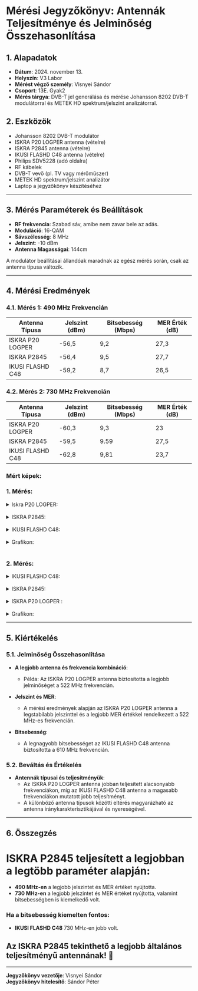 # Mérési Jegyzőkönyv: Antennák Teljesítménye és Jelminőség Összehasonlítása

## 1. Alapadatok

- **Dátum**: 2024. november 13.
- **Helyszín**: V3 Labor
- **Mérést végző személy**: Visnyei Sándor
- **Csoport**: 13E. Gyak2
- **Mérés tárgya**: DVB-T jel generálása és mérése Johansson 8202 DVB-T modulátorral és METEK HD spektrum/jelszint analizátorral.
## 2. Eszközök

- Johansson 8202 DVB-T modulátor
- ISKRA P20 LOGPER antenna (vételre)
- ISKRA P2845 antenna (vételre)
- IKUSI FLASHD C48 antenna (vételre)
- Philips SDV5228 (adó oldalra)
- RF kábelek
- DVB-T vevő (pl. TV vagy mérőműszer)
- METEK HD spektrum/jelszint analizátor
- Laptop a jegyzőkönyv készítéséhez

---

## 3. Mérés Paraméterek és Beállítások

- **RF frekvencia**: Szabad sáv, amibe nem zavar bele az adás.
- **Moduláció**: 16-QAM
- **Sávszélesség**: 8 MHz
- **Jelszint**: -10 dBm
- **Antenna Magasságai**: 144cm 
   
A modulátor beállításai állandóak maradnak az egész mérés során, csak az antenna típusa változik.

---

## 4. Mérési Eredmények

### 4.1. Mérés 1: 490 MHz Frekvencián

| **Antenna Típusa**     | **Jelszint (dBm)** | **Bitsebesség (Mbps)** | **MER Érték (dB)** |
|------------------------|--------------------|------------------------|--------------------|
| ISKRA P20 LOGPER       | -56,5              | 9,2                    | 27,3               |
| ISKRA P2845            | -56,4              | 9,5                    | 27,7               |
| IKUSI FLASHD C48       | -59,2              | 8,7                    | 26,5               |

### 4.2. Mérés 2: 730 MHz Frekvencián

| **Antenna Típusa**     | **Jelszint (dBm)** | **Bitsebesség (Mbps)** | **MER Érték (dB)** |
|------------------------|--------------------|------------------------|--------------------|
| ISKRA P20 LOGPER       | -60,3              | 9,3                    | 23                 |
| ISKRA P2845            | -59,5              | 9.59                   | 27,5               |
| IKUSI FLASHD C48       | -62,8              | 9,81                   | 23,7               |

### Mért képek:

### 1. Mérés:
<details>
    <summary>Iskra P20 LOGPER:</summary>
    Kép: 490 MHz
   <img src="https://sancy1021.github.io/Tavkozles/06. Antenna teljesítmény/its_snapshot_0001.bmp"/>
</details>

<br>

<details>
    <summary>ISKRA P2845:</summary>
    2. kép: 490 MHz  
    <img src="https://sancy1021.github.io/Tavkozles/06. Antenna teljesítmény/its_snapshot_0002.bmp"/>
</details>

<br>

<details>
    <summary>IKUSI FLASHD C48:</summary>
    Kép: 490 MHz  
    <img src="https://sancy1021.github.io/Tavkozles/06. Antenna teljesítmény/its_snapshot_0003.bmp"/>
</details>

<br>

<details>
    <summary>Grafikon:</summary>
    Kép: 490 MHz  
   <img src="https://sancy1021.github.io/Tavkozles/06. Antenna teljesítmény/its_snapshot_0004.bmp.png"/>
</details>

<br>

### 2. Mérés:
<details>
    <summary>IKUSI FLASHD C48:</summary>
    Kép: 730 MHz  
   <img src="https://sancy1021.github.io/Tavkozles/06. Antenna teljesítmény/its_snapshot_0051.bmp"/>
</details>

<br>

<details>
    <summary>ISKRA P2845:</summary>
    Kép: 730 MHz  
   <img src="https://sancy1021.github.io/Tavkozles/06. Antenna teljesítmény/its_snapshot_0053.bmp"/>
</details>

<br>

<details>
    <summary>ISKRA P20 LOGPER :</summary>
    Kép: 730 MHz  
   <img src="https://sancy1021.github.io/Tavkozles/06. Antenna teljesítmény/its_snapshot_0054.bmp"/>
</details>

<br>

<details>
    <summary>Grafikon:</summary>
    Kép: 730 MHz  
   <img src="https://sancy1021.github.io/Tavkozles/06. Antenna teljesítmény/its_snapshot_0055.jpg"/>
</details>

---

## 5. Kiértékelés

### 5.1. Jelminőség Összehasonlítása

- **A legjobb antenna és frekvencia kombináció**:
  - Példa: Az ISKRA P20 LOGPER antenna biztosította a legjobb jelminőséget a 522 MHz frekvencián.
  
- **Jelszint és MER**:
  - A mérési eredmények alapján az ISKRA P20 LOGPER antenna a legstabilabb jelszinttel és a legjobb MER értékkel rendelkezett a 522 MHz-es frekvencián.
  
- **Bitsebesség**:
  - A legnagyobb bitsebességet az IKUSI FLASHD C48 antenna biztosította a 610 MHz frekvencián.

### 5.2. Beváltás és Értékelés

- **Antennák típusai és teljesítményük**:
  - Az ISKRA P20 LOGPER antenna jobban teljesített alacsonyabb frekvenciákon, míg az IKUSI FLASHD C48 antenna a magasabb frekvenciákon mutatott jobb teljesítményt.
  - A különböző antenna típusok közötti eltérés magyarázható az antenna iránykarakterisztikájával és nyereségével.

---

## 6. Összegzés

# ISKRA P2845 teljesített a legjobban a legtöbb paraméter alapján:

- **490 MHz-en** a legjobb jelszintet és MER értéket nyújtotta.
- **730 MHz-en** a legjobb jelszintet és MER értéket nyújtotta, valamint bitsebességben is kiemelkedő volt.

### Ha a bitsebesség kiemelten fontos:
- **IKUSI FLASHD C48** 730 MHz-en jobb volt.

## Az **ISKRA P2845** tekinthető a legjobb általános teljesítményű antennának! 🎯
---

**Jegyzőkönyv vezetője**: Visnyei Sándor  
**Jegyzőkönyv hitelesítő**: Sándor Péter

